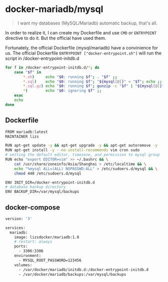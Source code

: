 # docker-mariadb/mysql

> I want my databases (MySQL/Mariadb) automatic backup, that's all. 

In order to realize it, I can create my Dockerfile and use `CMD` or `ENTRYPOINT` directive to do it. But the official have used them.

Fortunately, the official Dockerfile (mysql/mariadb) have a convinience for us.
The official Dockerfile `ENTRYPOINT ["docker-entrypoint.sh"]` will run the script in /docker-entrypoint-initdb.d
``` bash
for f in /docker-entrypoint-initdb.d/*; do
    case "$f" in
        *.sh)     echo "$0: running $f"; . "$f" ;;
        *.sql)    echo "$0: running $f"; "${mysql[@]}" < "$f"; echo ;;
        *.sql.gz) echo "$0: running $f"; gunzip -c "$f" | "${mysql[@]}"; echo ;;
        *)        echo "$0: ignoring $f" ;;
    esac
    echo
done
```

## Dockerfile
``` bash
FROM mariadb:latest
MAINTAINER lizs

RUN apt-get update -y && apt-get upgrade -y && apt-get autoremove -y
RUN apt-get install -y --no-install-recommends vim cron sudo
# setting the default editor, timezone, and permission to mysql group 
RUN echo "export EDITOR=vim" >> ~/.bashrc && \
    cat /usr/share/zoneinfo/Asia/Shanghai > /etc/localtime && \
    echo "%mysql ALL=(ALL) NOPASSWD:ALL" > /etc/sudoers.d/mysql && \
    chmod 440 /etc/sudoers.d/mysql

ENV INIT_DIR=/docker-entrypoint-initdb.d
# database backup directory
ENV BACKUP_DIR=/var/mysql/backups
```

## docker-compose
``` bash
version: '3'

services:
  mariadb:
    image: lizsdocker/mariadb:1.0
    # restart: always
    ports: 
      - 3306:3306
    environment:
      - MYSQL_ROOT_PASSWORD=123456
    volumes:
      - /var/docker/mariadb/initdb.d:/docker-entrypoint-initdb.d
      - /var/docker/mariadb/backups:/var/mysql/backups
```
